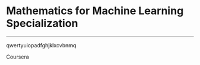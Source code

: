# Mathematics for Machine Learning Specialization
**********************************************************************

qwertyuiopadfghjklxcvbnmq

Coursera
